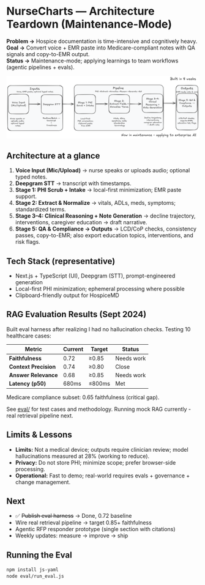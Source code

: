 # NurseCharts — Architecture Teardown (Maintenance-Mode)

**Problem →** Hospice documentation is time-intensive and cognitively heavy.  
**Goal →** Convert voice + EMR paste into Medicare-compliant notes with QA signals and copy-to-EMR output.  
**Status →** Maintenance-mode; applying learnings to team workflows (agentic pipelines + evals).

![Architecture](./nursecharts-architecture.png)

## Architecture at a glance

1. **Voice Input (Mic/Upload)** → nurse speaks or uploads audio; optional typed notes.
2. **Deepgram STT** → transcript with timestamps.
3. **Stage 1: PHI Scrub + Intake** → local-first minimization; EMR paste support.
4. **Stage 2: Extract & Normalize** → vitals, ADLs, meds, symptoms; standardized terms.
5. **Stage 3–4: Clinical Reasoning + Note Generation** → decline trajectory, interventions, caregiver education → draft narrative.
6. **Stage 5: QA & Compliance → Outputs** → LCD/CoP checks, consistency passes, copy-to-EMR; also export education topics, interventions, and risk flags.

## Tech Stack (representative)

- Next.js + TypeScript (UI), Deepgram (STT), prompt-engineered generation
- Local-first PHI minimization; ephemeral processing where possible
- Clipboard-friendly output for HospiceMD

## RAG Evaluation Results (Sept 2024)

Built eval harness after realizing I had no hallucination checks. Testing 10 healthcare cases:

| Metric | Current | Target | Status |
|--------|---------|--------|--------|
| **Faithfulness** | 0.72 | ≥0.85 | Needs work |
| **Context Precision** | 0.74 | ≥0.80 | Close |
| **Answer Relevance** | 0.68 | ≥0.85 | Needs work |
| **Latency (p50)** | 680ms | ≤800ms | Met |

Medicare compliance subset: 0.65 faithfulness (critical gap).

See [eval/](./eval) for test cases and methodology. Running mock RAG currently - real retrieval pipeline next.

## Limits & Lessons

- **Limits:** Not a medical device; outputs require clinician review; model hallucinations measured at 28% (working to reduce).
- **Privacy:** Do not store PHI; minimize scope; prefer browser-side processing.
- **Operational:** Fast to demo; real-world requires evals + governance + change management.

## Next

- ✅ ~~Publish eval harness~~ → Done, 0.72 baseline
- Wire real retrieval pipeline → target 0.85+ faithfulness
- Agentic RFP responder prototype (single section with citations)
- Weekly updates: measure → improve → ship

## Running the Eval

```bash
npm install js-yaml
node eval/run_eval.js
